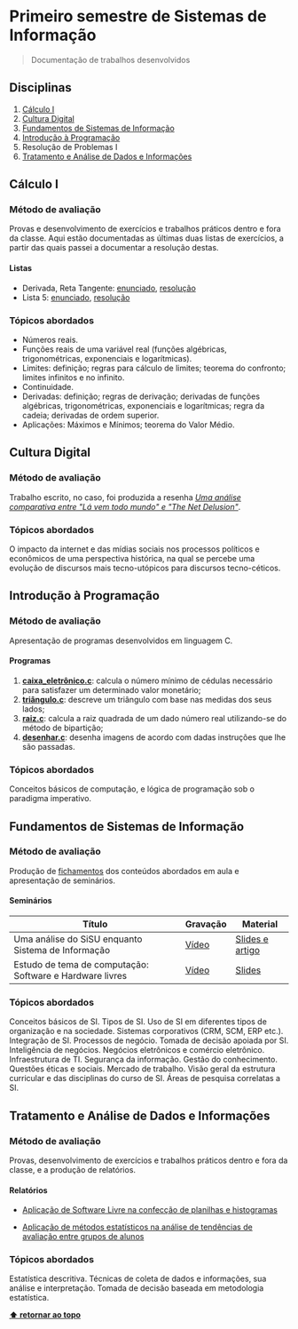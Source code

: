 # Primeiro semestre de Sistemas de Informação

> Documentação de trabalhos desenvolvidos

## Disciplinas

1. [Cálculo I](#cálculo-I)
2. [Cultura Digital](#cultura-digital)
3. [Fundamentos de Sistemas de Informação](#fundamentos-de-sistemas-de-informação)
4. [Introdução à Programação](#introdução-à-programação)
5. Resolução de Problemas I
6. [Tratamento e Análise de Dados e Informações](#tratamento-e-análise-de-dados-e-informações)

## Cálculo I

### Método de avaliação

Provas e desenvolvimento de exercícios e trabalhos práticos dentro e fora da classe. Aqui estão documentadas as últimas duas listas de exercícios, a partir das quais passei a documentar a resolução destas.

#### Listas

- Derivada, Reta Tangente: [enunciado](C%C3%A1lculo%20I/Listas/Lista_Derivada_retaTangente.pdf), [resolução](C%c3%a1lculo%20I/Listas/Gabarito%20da%20Lista%20%22Derivada,%20Reta%20Tangente%22_.pdf)
- Lista 5: [enunciado](C%C3%A1lculo%20I/Listas/Gabarito-Lista_5.pdf), [resolução](C%c3%a1lculo%20I/Listas/Gabarito%20Lista%205.pdf)

### Tópicos abordados

- Números reais.
- Funções reais de uma variável real (funções algébricas, trigonométricas, exponenciais e logarítmicas).
- Limites: definição; regras para cálculo de limites; teorema do confronto; limites infinitos e no infinito.
- Continuidade.
- Derivadas: definição; regras de derivação; derivadas de funções algébricas, trigonométricas, exponenciais e logarítmicas; regra da cadeia; derivadas de ordem superior.
- Aplicações: Máximos e Mínimos; teorema do Valor Médio.

## Cultura Digital

### Método de avaliação

Trabalho escrito, no caso, foi produzida a resenha *[Uma análise comparativa entre "Lá vem todo mundo" e "The Net Delusion"](Cultura%20Digital/Uma%20an%C3%A1lise%20comparativa%20dos%20livros%20%22L%C3%A1%20vem%20todo%20mundo%22%20e%20%22The%20Net%20Delusion%22.md)*.

### Tópicos abordados

O impacto da internet e das mídias sociais nos processos políticos e econômicos de uma perspectiva histórica, na qual se percebe uma evolução de discursos mais tecno-utópicos para discursos tecno-céticos.

## Introdução à Programação

### Método de avaliação

Apresentação de programas desenvolvidos em linguagem C.

#### Programas

1. **[caixa_eletrônico.c](Introdu%C3%A7%C3%A3o%20%C3%A0%20Programa%C3%A7%C3%A3o/EP1/caixa_eletrônico.c)**: calcula o número mínimo de cédulas necessário para satisfazer um determinado valor monetário;
2. **[triângulo.c](Introdu%c3%a7%c3%a3o%20%c3%a0%20Programa%c3%a7%c3%a3o/EP1/triângulo.c)**: descreve um triângulo com base nas medidas dos seus lados;
3. **[raiz.c](Introdu%c3%a7%c3%a3o%20%c3%a0%20Programa%c3%a7%c3%a3o/EP2/raiz.c)**: calcula a raiz quadrada de um dado número real utilizando-se do método de bipartição;
4. **[desenhar.c](Introdu%c3%a7%c3%a3o%20%c3%a0%20Programa%c3%a7%c3%a3o/EP3/desenhar.c)**: desenha imagens de acordo com dadas instruções que lhe são passadas.

### Tópicos abordados

Conceitos básicos de computação, e lógica de programação sob o paradigma imperativo.

## Fundamentos de Sistemas de Informação

### Método de avaliação

Produção de [fichamentos](Fundamentos%20de%20Sistemas%20de%20Informa%C3%A7%C3%A3o/Fichamentos) dos conteúdos abordados em aula e apresentação de seminários.

#### Seminários

| Título | Gravação | Material |
| --- | --- | --- |
Uma análise do SiSU enquanto Sistema de Informação | [Vídeo](https://tv1.gomntu.space/w/xrLUUM6ksxuZ7EUKCc5wtt) | [Slides e artigo](Fundamentos%20de%20Sistemas%20de%20Informa%C3%A7%C3%A3o/Trabalho%201%3A%20Descri%C3%A7%C3%A3o%20de%20um%20SI%20espec%C3%ADfico%20%28SISU%29)
Estudo de tema de computação: Software e Hardware livres | [Vídeo](https://tv1.gomntu.space/w/cRM2rmhTeCh1wbVazwaenD) | [Slides](Fundamentos%20de%20Sistemas%20de%20Informa%c3%a7%c3%a3o/Trabalho%202:%20V%c3%addeo%20sobre%20tema%20em%20computa%c3%a7%c3%a3o%20%28software%20e%20hardware%20livres%29)

### Tópicos abordados

Conceitos básicos de SI. Tipos de SI. Uso de SI em diferentes tipos de organização e na sociedade. Sistemas corporativos (CRM, SCM, ERP etc.). Integração de SI. Processos de negócio. Tomada de decisão apoiada por SI. Inteligência de negócios. Negócios eletrônicos e comércio eletrônico. Infraestrutura de TI. Segurança da informação. Gestão do conhecimento. Questões éticas e sociais. Mercado de trabalho. Visão geral da estrutura curricular e das disciplinas do curso de SI. Áreas de pesquisa correlatas a SI.

## Tratamento e Análise de Dados e Informações

### Método de avaliação

Provas, desenvolvimento de exercícios e trabalhos práticos dentro e fora da classe, e a produção de relatórios.

#### Relatórios

- [Aplicação de Software Livre na confecção de planilhas e histogramas](Tratamento%20e%20An%c3%a1lise%20de%20Dados%20e%20Informa%c3%a7%c3%b5es/Relat%c3%b3rios/01%20-%20Aplica%c3%a7%c3%a3o%20de%20Software%20Livre%20na%20confec%c3%a7%c3%a3o%20de%20planilhas%20e%20histogramas.pdf)

- [Aplicação de métodos estatísticos na análise de tendências de avaliação entre grupos de alunos](Tratamento%20e%20An%c3%a1lise%20de%20Dados%20e%20Informa%c3%a7%c3%b5es/Relat%c3%b3rios/03%20-%20Aplica%c3%a7%c3%a3o%20de%20m%c3%a9todos%20estat%c3%adsticos%20na%20an%c3%a1lise%20de%20tend%c3%aancias%20de%20avalia%c3%a7%c3%a3o%20entre%20grupos%20de%20alunos.pdf)

### Tópicos abordados

Estatística descritiva. Técnicas de coleta de dados e informações, sua análise e interpretação. Tomada de decisão baseada em metodologia estatística.


**[⬆ retornar ao topo](#primeiro-semestre-de-sistemas-de-informação)**
